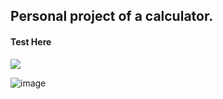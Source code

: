 ## Personal project of a calculator.
#### Test Here 
[<img src="http://ForTheBadge.com/images/badges/built-with-love.svg" />](https://calculator-gustavohenriquemrs-projects.vercel.app)

![image](https://github.com/GustavoHenriqueMR/Calculator/assets/114310746/f17a2b7e-0101-41fd-b721-5209d06b965c)


